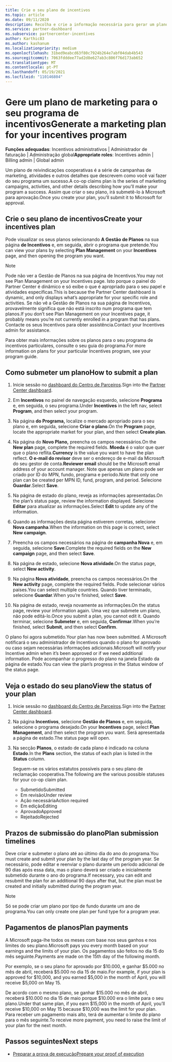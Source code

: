 ```yaml
---
title: Crie o seu plano de incentivos
ms.topic: article
ms.date: 09/11/2020
description: Recolha e crie a informação necessária para gerar um plano de marketing bem sucedido para o seu programa de incentivos.
ms.service: partner-dashboard
ms.subservice: partnercenter-incentives
author: Karthic83
ms.author: kashanum
ms.localizationpriority: medium
ms.openlocfilehash: 31bed9eabcd63f80c7924b264e7abf04dab4b543
ms.sourcegitcommit: 7063fdddee77ad2d8e627ab3c806f76d173ab652
ms.translationtype: MT
ms.contentlocale: pt-PT
ms.lasthandoff: 05/19/2021
ms.locfileid: "110146804"
---
```

# <a name="generate-a-marketing-plan-for-your-incentives-program"></a><span data-ttu-id="10499-103">Gere um plano de marketing para o seu programa de incentivos</span><span class="sxs-lookup"><span data-stu-id="10499-103">Generate a marketing plan for your incentives program</span></span>

<span data-ttu-id="10499-104">**Funções adequadas**: Incentivos administrativos | Administrador de faturação | Administração global</span><span class="sxs-lookup"><span data-stu-id="10499-104">**Appropriate roles**: Incentives admin | Billing admin | Global admin</span></span>

<span data-ttu-id="10499-105">Um plano de reivindicações cooperativas é a série de campanhas de marketing, atividades e outros detalhes que descrevem como você vai fazer do seu programa um sucesso.</span><span class="sxs-lookup"><span data-stu-id="10499-105">A co-op claims plan is the series of marketing campaigns, activities, and other details describing how you’ll make your program a success.</span></span> <span data-ttu-id="10499-106">Assim que criar o seu plano, irá submetê-lo à Microsoft para aprovação.</span><span class="sxs-lookup"><span data-stu-id="10499-106">Once you create your plan, you’ll submit it to Microsoft for approval.</span></span>

## <a name="create-your-incentives-plan"></a><span data-ttu-id="10499-107">Crie o seu plano de incentivos</span><span class="sxs-lookup"><span data-stu-id="10499-107">Create your incentives plan</span></span>

<span data-ttu-id="10499-108">Pode visualizar os seus planos selecionando **A Gestão de Planos** na sua página **de Incentivos** e, em seguida, abrir o programa que pretende.</span><span class="sxs-lookup"><span data-stu-id="10499-108">You can view your plans by selecting **Plan Management** on your **Incentives** page, and then opening the program you want.</span></span>

>[!NOTE]
><span data-ttu-id="10499-109">Pode não ver a Gestão de Planos na sua página de Incentivos.</span><span class="sxs-lookup"><span data-stu-id="10499-109">You may not see Plan Management on your Incentives page.</span></span> <span data-ttu-id="10499-110">Isto porque o painel do Partner Center é dinâmico e só exibe o que é apropriado para o seu papel e atividades específicas.</span><span class="sxs-lookup"><span data-stu-id="10499-110">This is because the Partner Center dashboard is dynamic, and only displays what’s appropriate for your specific role and activities.</span></span> <span data-ttu-id="10499-111">Se não vê a Gestão de Planos na sua página de Incentivos, provavelmente significa que não está inscrito num programa que tem planos.</span><span class="sxs-lookup"><span data-stu-id="10499-111">If you don’t see Plan Management on your Incentives page, it probably means you’re not currently enrolled in a program that has plans.</span></span> <span data-ttu-id="10499-112">Contacte os seus Incentivos para obter assistência.</span><span class="sxs-lookup"><span data-stu-id="10499-112">Contact your Incentives admin for assistance.</span></span>

<span data-ttu-id="10499-113">Para obter mais informações sobre os planos para o seu programa de incentivos particulares, consulte o seu guia do programa.</span><span class="sxs-lookup"><span data-stu-id="10499-113">For more information on plans for your particular Incentives program, see your program guide.</span></span>

## <a name="how-to-submit-a-plan"></a><span data-ttu-id="10499-114">Como submeter um plano</span><span class="sxs-lookup"><span data-stu-id="10499-114">How to submit a plan</span></span>

1. <span data-ttu-id="10499-115">Inicie sessão no [dashboard do Centro de Parceiros](https://partner.microsoft.com/dashboard/).</span><span class="sxs-lookup"><span data-stu-id="10499-115">Sign into the [Partner Center dashboard](https://partner.microsoft.com/dashboard/).</span></span>

2. <span data-ttu-id="10499-116">Em **Incentivos** no painel de navegação esquerdo, selecione **Programa** e, em seguida, o seu programa.</span><span class="sxs-lookup"><span data-stu-id="10499-116">Under **Incentives** in the left nav, select **Program**, and then select your program.</span></span> 

3. <span data-ttu-id="10499-117">Na página **do Programa,** localize o mercado apropriado para o seu plano e, em seguida, selecione **Criar o plano**.</span><span class="sxs-lookup"><span data-stu-id="10499-117">On the **Program** page, locate the appropriate market for your plan, and then select **Create plan**.</span></span> 

4. <span data-ttu-id="10499-118">Na página do **Novo Plano,** preencha os campos necessários.</span><span class="sxs-lookup"><span data-stu-id="10499-118">On the **New plan** page, complete the required fields.</span></span> <span data-ttu-id="10499-119">**Moeda** é o valor que quer que o plano reflita.</span><span class="sxs-lookup"><span data-stu-id="10499-119">**Currency** is the value you want to have the plan reflect.</span></span> <span data-ttu-id="10499-120">**O e-mail do revisor** deve ser o endereço de e-mail da Microsoft do seu gestor de conta.</span><span class="sxs-lookup"><span data-stu-id="10499-120">**Reviewer email** should be the Microsoft email address of your account manager.</span></span> <span data-ttu-id="10499-121">Note que apenas um plano pode ser criado por ID do MPN, fundo, programa e período.</span><span class="sxs-lookup"><span data-stu-id="10499-121">Note that only one plan can be created per MPN ID, fund, program, and period.</span></span> <span data-ttu-id="10499-122">Selecione **Guardar**.</span><span class="sxs-lookup"><span data-stu-id="10499-122">Select **Save**.</span></span>

5. <span data-ttu-id="10499-123">Na página de estado do plano, reveja as informações apresentadas.</span><span class="sxs-lookup"><span data-stu-id="10499-123">On the plan’s status page, review the information displayed.</span></span> <span data-ttu-id="10499-124">Selecione **Editar** para atualizar as informações.</span><span class="sxs-lookup"><span data-stu-id="10499-124">Select **Edit** to update any of the information.</span></span>

6. <span data-ttu-id="10499-125">Quando as informações desta página estiverem corretas, selecione **Nova campanha**.</span><span class="sxs-lookup"><span data-stu-id="10499-125">When the information on this page is correct, select **New campaign**.</span></span>

7. <span data-ttu-id="10499-126">Preencha os campos necessários na página de **campanha Nova** e, em seguida, selecione **Save**.</span><span class="sxs-lookup"><span data-stu-id="10499-126">Complete the required fields on the **New campaign** page, and then select **Save**.</span></span>

8. <span data-ttu-id="10499-127">Na página de estado, selecione **Nova atividade**.</span><span class="sxs-lookup"><span data-stu-id="10499-127">On the status page, select **New activity**.</span></span> 

9. <span data-ttu-id="10499-128">Na página **Nova atividade**, preencha os campos necessários.</span><span class="sxs-lookup"><span data-stu-id="10499-128">On the **New activity** page, complete the required fields.</span></span> <span data-ttu-id="10499-129">Pode selecionar vários países.</span><span class="sxs-lookup"><span data-stu-id="10499-129">You can select multiple countries.</span></span> <span data-ttu-id="10499-130">Quando tiver terminado, selecione **Guardar**.</span><span class="sxs-lookup"><span data-stu-id="10499-130">When you’re finished, select **Save**.</span></span> 

10. <span data-ttu-id="10499-131">Na página de estado, reveja novamente as informações.</span><span class="sxs-lookup"><span data-stu-id="10499-131">On the status page, review your information again.</span></span> <span data-ttu-id="10499-132">Uma vez que submete um plano, não pode editá-lo.</span><span class="sxs-lookup"><span data-stu-id="10499-132">Once you submit a plan, you cannot edit it.</span></span> <span data-ttu-id="10499-133">Quando terminar, selecione **Submeter** e, em seguida, **Confirmar**.</span><span class="sxs-lookup"><span data-stu-id="10499-133">When you’re finished, select **Submit**, and then select **Confirm**.</span></span>

<span data-ttu-id="10499-134">O plano foi agora submetido.</span><span class="sxs-lookup"><span data-stu-id="10499-134">Your plan has now been submitted.</span></span> <span data-ttu-id="10499-135">A Microsoft notificará o seu administrador de Incentivos quando o plano for aprovado ou caso sejam necessárias informações adicionais.</span><span class="sxs-lookup"><span data-stu-id="10499-135">Microsoft will notify your Incentive admin when it’s been approved or if we need additional information.</span></span> <span data-ttu-id="10499-136">Pode acompanhar o progresso do plano na janela Estado da página de estado.</span><span class="sxs-lookup"><span data-stu-id="10499-136">You can view the plan’s progress in the Status window of the status page.</span></span>

## <a name="view-the-status-of-your-plan"></a><span data-ttu-id="10499-137">Veja o estado do seu plano</span><span class="sxs-lookup"><span data-stu-id="10499-137">View the status of your plan</span></span>

1. <span data-ttu-id="10499-138">Inicie sessão no [dashboard do Centro de Parceiros](https://partner.microsoft.com/dashboard/).</span><span class="sxs-lookup"><span data-stu-id="10499-138">Sign into the [Partner Center dashboard](https://partner.microsoft.com/dashboard/).</span></span>

2. <span data-ttu-id="10499-139">Na página **Incentivos**, selecione **Gestão de Planos** e, em seguida, selecione o programa desejado.</span><span class="sxs-lookup"><span data-stu-id="10499-139">On your **Incentives** page, select **Plan Management**, and then select the program you want.</span></span> <span data-ttu-id="10499-140">Será apresentada a página de estado.</span><span class="sxs-lookup"><span data-stu-id="10499-140">The status page will open.</span></span>

3. <span data-ttu-id="10499-141">Na secção **Planos**, o estado de cada plano é indicado na coluna **Estado**.</span><span class="sxs-lookup"><span data-stu-id="10499-141">In the **Plans** section, the status of each plan is listed in the **Status** column.</span></span>

   <span data-ttu-id="10499-142">Seguem-se os vários estatutos possíveis para o seu plano de reclamação cooperativa.</span><span class="sxs-lookup"><span data-stu-id="10499-142">The following are the various possible statuses for your co-op claim plan.</span></span>

   - <span data-ttu-id="10499-143">Submetido</span><span class="sxs-lookup"><span data-stu-id="10499-143">Submitted</span></span>
   - <span data-ttu-id="10499-144">Em revisão</span><span class="sxs-lookup"><span data-stu-id="10499-144">Under review</span></span>
   - <span data-ttu-id="10499-145">Ação necessária</span><span class="sxs-lookup"><span data-stu-id="10499-145">Action required</span></span>
   - <span data-ttu-id="10499-146">Em edição</span><span class="sxs-lookup"><span data-stu-id="10499-146">Editing</span></span>
   - <span data-ttu-id="10499-147">Aprovado</span><span class="sxs-lookup"><span data-stu-id="10499-147">Approved</span></span>
   - <span data-ttu-id="10499-148">Rejeitado</span><span class="sxs-lookup"><span data-stu-id="10499-148">Rejected</span></span>

## <a name="plan-submission-timelines"></a><span data-ttu-id="10499-149">Prazos de submissão do plano</span><span class="sxs-lookup"><span data-stu-id="10499-149">Plan submission timelines</span></span>

<span data-ttu-id="10499-150">Deve criar e submeter o plano até ao último dia do ano do programa.</span><span class="sxs-lookup"><span data-stu-id="10499-150">You must create and submit your plan by the last day of the program year.</span></span> <span data-ttu-id="10499-151">Se necessário, pode editar e reenviar o plano durante um período adicional de 90 dias após essa data, mas o plano deverá ser criado e inicialmente submetido durante o ano do programa.</span><span class="sxs-lookup"><span data-stu-id="10499-151">If necessary, you can edit and resubmit the plan for an additional 90 days after that, but the plan must be created and initially submitted during the program year.</span></span>

>[!NOTE]
> <span data-ttu-id="10499-152">Só se pode criar um plano por tipo de fundo durante um ano de programa.</span><span class="sxs-lookup"><span data-stu-id="10499-152">You can only create one plan per fund type for a program year.</span></span>

## <a name="plan-payments"></a><span data-ttu-id="10499-153">Pagamentos de planos</span><span class="sxs-lookup"><span data-stu-id="10499-153">Plan payments</span></span>

<span data-ttu-id="10499-154">A Microsoft paga-lhe todos os meses com base nos seus ganhos e nos limites do seu plano.</span><span class="sxs-lookup"><span data-stu-id="10499-154">Microsoft pays you every month based on your earnings and the limits of your plan.</span></span> <span data-ttu-id="10499-155">Os pagamentos são feitos no dia 15 do mês seguinte.</span><span class="sxs-lookup"><span data-stu-id="10499-155">Payments are made on the 15th day of the following month.</span></span>

<span data-ttu-id="10499-156">Por exemplo, se o seu plano for aprovado por $10.000, e ganhar $5.000 no mês de abril, receberá $5.000 no dia 15 de maio.</span><span class="sxs-lookup"><span data-stu-id="10499-156">For example, if your plan is approved for $10,000, and you earned $5,000 in the month of April, you will receive $5,000 on May 15.</span></span>

<span data-ttu-id="10499-157">De acordo com o mesmo plano, se ganhar $15.000 no mês de abril, receberá $10.000 no dia 15 de maio porque $10.000 era o limite para o seu plano.</span><span class="sxs-lookup"><span data-stu-id="10499-157">Under that same plan, if you earn $15,000 in the month of April, you’ll receive $10,000 on May 15 because $10,000 was the limit for your plan.</span></span> <span data-ttu-id="10499-158">Para receber um pagamento mais alto, terá de aumentar o limite do plano para o mês seguinte.</span><span class="sxs-lookup"><span data-stu-id="10499-158">To receive more payment, you need to raise the limit of your plan for the next month.</span></span>

## <a name="next-steps"></a><span data-ttu-id="10499-159">Passos seguintes</span><span class="sxs-lookup"><span data-stu-id="10499-159">Next steps</span></span>

- [<span data-ttu-id="10499-160">Preparar a prova de execução</span><span class="sxs-lookup"><span data-stu-id="10499-160">Prepare your proof of execution</span></span>](incentives-prepare-your-proof-of-execution.md)
